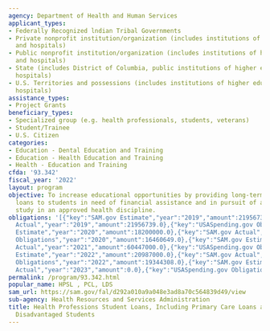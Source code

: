 ```yaml
---
agency: Department of Health and Human Services
applicant_types:
- Federally Recognized lndian Tribal Governments
- Private nonprofit institution/organization (includes institutions of higher education
  and hospitals)
- Public nonprofit institution/organization (includes institutions of higher education
  and hospitals)
- State (includes District of Columbia, public institutions of higher education and
  hospitals)
- U.S. Territories and possessions (includes institutions of higher education and
  hospitals)
assistance_types:
- Project Grants
beneficiary_types:
- Specialized group (e.g. health professionals, students, veterans)
- Student/Trainee
- U.S. Citizen
categories:
- Education - Dental Education and Training
- Education - Health Education and Training
- Health - Education and Training
cfda: '93.342'
fiscal_year: '2022'
layout: program
objective: To increase educational opportunities by providing long-term, low-interest
  loans to students in need of financial assistance and in pursuit of a course of
  study in an approved health discipline.
obligations: '[{"key":"SAM.gov Estimate","year":"2019","amount":21956739.0},{"key":"SAM.gov
  Actual","year":"2019","amount":21956739.0},{"key":"USASpending.gov Obligations","year":"2019","amount":-5483955.0},{"key":"SAM.gov
  Estimate","year":"2020","amount":18200000.0},{"key":"SAM.gov Actual","year":"2020","amount":18200000.0},{"key":"USASpending.gov
  Obligations","year":"2020","amount":16460649.0},{"key":"SAM.gov Estimate","year":"2021","amount":25500000.0},{"key":"SAM.gov
  Actual","year":"2021","amount":60447000.0},{"key":"USASpending.gov Obligations","year":"2021","amount":17710499.0},{"key":"SAM.gov
  Estimate","year":"2022","amount":20987000.0},{"key":"SAM.gov Actual","year":"2022","amount":20987000.0},{"key":"USASpending.gov
  Obligations","year":"2022","amount":19344308.0},{"key":"SAM.gov Estimate","year":"2023","amount":39700000.0},{"key":"SAM.gov
  Actual","year":"2023","amount":0.0},{"key":"USASpending.gov Obligations","year":"2023","amount":-18547043.0}]'
permalink: /program/93.342.html
popular_name: HPSL , PCL, LDS
sam_url: https://sam.gov/fal/d292a010a9a048e3ad8a70c564839d49/view
sub-agency: Health Resources and Services Administration
title: Health Professions Student Loans, Including Primary Care Loans and Loans for
  Disadvantaged Students
---
```

